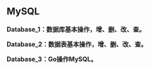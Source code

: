 
## MySQL

**Database_1：数据库基本操作，增、删、改、查。**


**Database_2：数据表基本操作，增、删、改、查。**


**Database_3：Go操作MySQL。**
